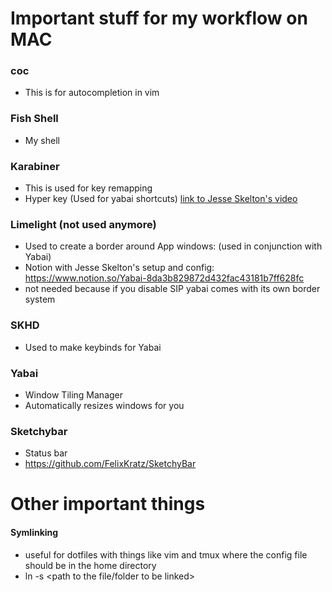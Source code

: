 # Important stuff for my workflow on MAC
### coc
- This is for autocompletion in vim

### Fish Shell
- My shell

### Karabiner
- This is used for key remapping
- Hyper key (Used for yabai shortcuts) [link to Jesse Skelton's video](https://www.youtube.com/watch?v=uaJSjgVEhMQ)

### Limelight (not used anymore)
- Used to create a border around App windows: (used in conjunction with Yabai)
- Notion with Jesse Skelton's setup and config: https://www.notion.so/Yabai-8da3b829872d432fac43181b7ff628fc
- not needed because if you disable SIP yabai comes with its own border system

### SKHD
- Used to make keybinds for Yabai

### Yabai 
- Window Tiling Manager
- Automatically resizes windows for you

### Sketchybar
- Status bar
- https://github.com/FelixKratz/SketchyBar

# Other important things
#### Symlinking
- useful for dotfiles with things like vim and tmux where the config file should be in the home directory
- ln -s <path to the file/folder to be linked> <the path of the link to be created>

